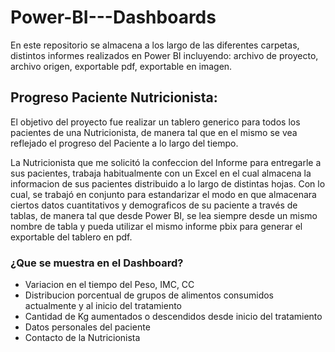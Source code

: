 # Power-BI---Dashboards

En este repositorio se almacena a los largo de las diferentes carpetas, distintos informes realizados en Power BI incluyendo: archivo de proyecto, archivo origen, exportable pdf, exportable en imagen.


## Progreso Paciente Nutricionista:
El objetivo del proyecto fue realizar un tablero generico para todos los pacientes de una Nutricionista, de manera tal que en el mismo se vea reflejado el progreso del Paciente a lo largo del tiempo.

La Nutricionista que me solicitó la confeccion del Informe para entregarle a sus pacientes, trabaja habitualmente con un Excel en el cual almacena la informacion de sus pacientes distribuido a lo largo de distintas hojas. Con lo cual, se trabajó en conjunto para estandarizar el modo en que almacenara ciertos datos cuantitativos y demograficos de su paciente a través de tablas, de manera tal que desde Power BI, se lea siempre desde un mismo nombre de tabla y pueda utilizar el mismo informe pbix para generar el exportable del tablero en pdf.

### ¿Que se muestra en el Dashboard?
- Variacion en el tiempo del Peso, IMC, CC
- Distribucion porcentual de grupos de alimentos consumidos actualmente y al inicio del tratamiento
- Cantidad de Kg aumentados o descendidos desde inicio del tratamiento
- Datos personales del paciente
- Contacto de la Nutricionista
